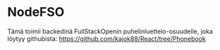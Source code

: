 # NodeFSO

Tämä toimii backedinä FullStackOpenin puhelinluettelo-osuudelle, joka löytyy githubista:
https://github.com/kajok88/React/tree/Phonebook
